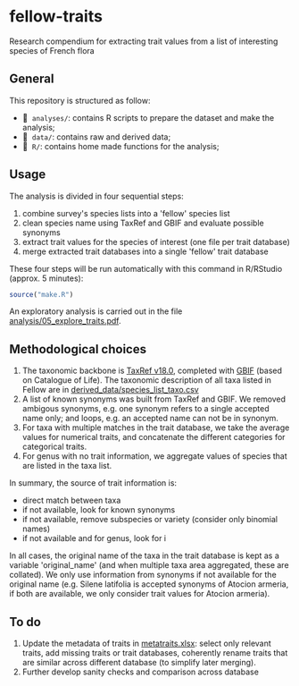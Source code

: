 # fellow-traits
Research compendium for extracting trait values from a list of interesting species of French flora


## General

This repository is structured as follow:

- :file_folder: &nbsp;`analyses/`: contains R scripts to prepare the dataset and make the analysis;
- :file_folder: &nbsp;`data/`: contains raw and derived data;
- :file_folder: &nbsp;`R/`: contains home made functions for the analysis;


## Usage

The analysis is divided in four sequential steps:  

1. combine survey's species lists into a 'fellow' species list
2. clean species name using TaxRef and GBIF and evaluate possible synonyms
3. extract trait values for the species of interest (one file per trait database)
4. merge extracted trait databases into a single 'fellow' trait database  

These four steps will be run automatically with this command in R/RStudio (approx. 5 minutes): 

```r
source("make.R")
```

An exploratory analysis is carried out in the file [analysis/05_explore_traits.pdf](https://github.com/FELLOW-flora/fellow-traits/blob/main/analyses/05_explore_traits.pdf).


## Methodological choices

1. The taxonomic backbone is [TaxRef v18.0](https://inpn.mnhn.fr/telechargement/referentielEspece/taxref/18.0/menu), completed with [GBIF](https://www.gbif.org/dataset/d7dddbf4-2cf0-4f39-9b2a-bb099caae36c) (based on Catalogue of Life). The taxonomic description of all taxa listed in Fellow are in [derived_data/species_list_taxo.csv](https://github.com/FELLOW-flora/fellow-traits/blob/main/data/derived-data/species_list_taxo.csv)
2. A list of known synonyms was built from TaxRef and GBIF. We removed ambigous synonyms, e.g. one synonym refers to a single accepted name only; and loops, e.g. an accepted name can not be in synonym.
3. For taxa with multiple matches in the trait database, we take the average values for numerical traits, and concatenate the different categories for  categorical traits.
4. For genus with no trait information, we aggregate values of species that are listed in the taxa list.  


In summary, the source of trait information is:   
- direct match between taxa
- if not available, look for known synonyms
- if not available, remove subspecies or variety (consider only binomial names)
- if not available and for genus, look for i

In all cases, the original name of the taxa in the trait database is kept as a variable 'original_name' (and when multiple taxa area aggregated, these are collated).
We only use information from synonyms if not available for the original name (e.g. Silene latifolia is accepted synonyms of Atocion armeria, if both are available, we only consider trait values for Atocion armeria).


## To do

1. Update the metadata of traits in [metatraits.xlsx](https://github.com/FELLOW-flora/fellow-traits/raw/refs/heads/main/data/raw-data/traits/Metatraits.xlsx): select only relevant traits, add missing traits or trait databases, coherently rename traits that are similar across different database (to simplify later merging).  
2. Further develop sanity checks and comparison across database

